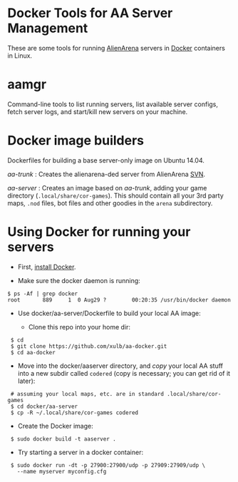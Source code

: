 Docker Tools for AA Server Management
=====================================

These are some tools for running [AlienArena](http://red.planetarena.org)
servers in [Docker](http://www.docker.com) containers in Linux.

# aamgr

Command-line tools to list running servers, list available server configs, 
fetch server logs, and start/kill new servers on your machine.

# Docker image builders

Dockerfiles for building a base server-only image on Ubuntu 14.04.

_aa-trunk_ : Creates the alienarena-ded server from AlienArena [SVN](http://svn.icculus.org/alienarena).

_aa-server_ : Creates an image based on _aa-trunk_, adding your game directory
(`.local/share/cor-games`). This should contain all your 3rd party maps, `.nod` files, bot files and other goodies in the `arena` subdirectory.

# Using Docker for running your servers

* First, [install Docker](https://docs.docker.com/installation/).

* Make sure the docker daemon is running:
```
$ ps -Af | grep docker
root       889     1  0 Aug29 ?        00:20:35 /usr/bin/docker daemon
```

* Use docker/aa-server/Dockerfile to build your local AA image:

  * Clone this repo into your home dir:
```
 $ cd
 $ git clone https://github.com/xulb/aa-docker.git
 $ cd aa-docker
```

  * Move into the docker/aaserver directory, and *copy* your local AA stuff 
into a new subdir called `codered` (copy is necessary; you can get rid of it
later):
```
 # assuming your local maps, etc. are in standard .local/share/cor-games
 $ cd docker/aa-server
 $ cp -R ~/.local/share/cor-games codered
```

  * Create the Docker image:
```
 $ sudo docker build -t aaserver .
```

  * Try starting a server in a docker container:
```
 $ sudo docker run -dt -p 27900:27900/udp -p 27909:27909/udp \
   --name myserver myconfig.cfg
```


